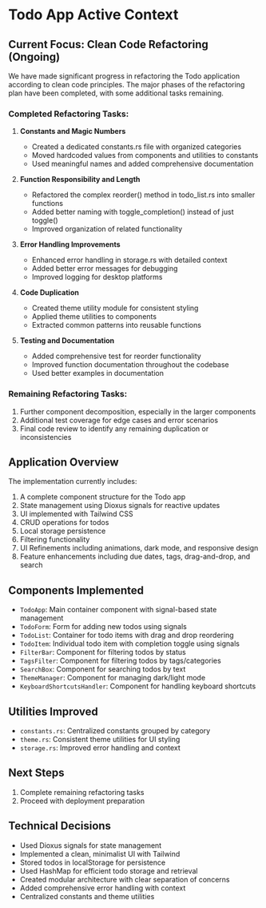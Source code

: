 # Todo App Active Context

## Current Focus: Clean Code Refactoring (Ongoing)

We have made significant progress in refactoring the Todo application according to clean code principles. The major phases of the refactoring plan have been completed, with some additional tasks remaining.

### Completed Refactoring Tasks:

1. **Constants and Magic Numbers**
   - Created a dedicated constants.rs file with organized categories
   - Moved hardcoded values from components and utilities to constants
   - Used meaningful names and added comprehensive documentation

2. **Function Responsibility and Length**
   - Refactored the complex reorder() method in todo_list.rs into smaller functions
   - Added better naming with toggle_completion() instead of just toggle()
   - Improved organization of related functionality

3. **Error Handling Improvements**
   - Enhanced error handling in storage.rs with detailed context
   - Added better error messages for debugging
   - Improved logging for desktop platforms

4. **Code Duplication**
   - Created theme utility module for consistent styling
   - Applied theme utilities to components
   - Extracted common patterns into reusable functions

5. **Testing and Documentation**
   - Added comprehensive test for reorder functionality
   - Improved function documentation throughout the codebase
   - Used better examples in documentation

### Remaining Refactoring Tasks:

1. Further component decomposition, especially in the larger components
2. Additional test coverage for edge cases and error scenarios
3. Final code review to identify any remaining duplication or inconsistencies

## Application Overview

The implementation currently includes:

1. A complete component structure for the Todo app
2. State management using Dioxus signals for reactive updates
3. UI implemented with Tailwind CSS
4. CRUD operations for todos
5. Local storage persistence
6. Filtering functionality
7. UI Refinements including animations, dark mode, and responsive design
8. Feature enhancements including due dates, tags, drag-and-drop, and search

## Components Implemented

- `TodoApp`: Main container component with signal-based state management
- `TodoForm`: Form for adding new todos using signals
- `TodoList`: Container for todo items with drag and drop reordering
- `TodoItem`: Individual todo item with completion toggle using signals
- `FilterBar`: Component for filtering todos by status
- `TagsFilter`: Component for filtering todos by tags/categories
- `SearchBox`: Component for searching todos by text
- `ThemeManager`: Component for managing dark/light mode
- `KeyboardShortcutsHandler`: Component for handling keyboard shortcuts

## Utilities Improved

- `constants.rs`: Centralized constants grouped by category
- `theme.rs`: Consistent theme utilities for UI styling
- `storage.rs`: Improved error handling and context

## Next Steps

1. Complete remaining refactoring tasks
2. Proceed with deployment preparation

## Technical Decisions

- Used Dioxus signals for state management
- Implemented a clean, minimalist UI with Tailwind
- Stored todos in localStorage for persistence
- Used HashMap for efficient todo storage and retrieval
- Created modular architecture with clear separation of concerns
- Added comprehensive error handling with context
- Centralized constants and theme utilities
